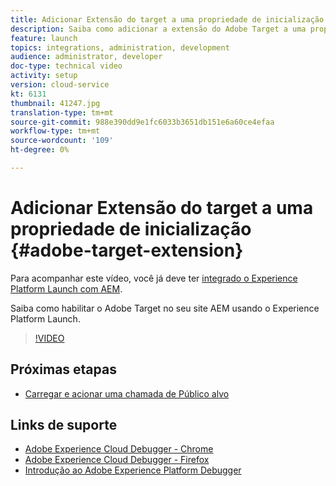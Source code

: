 ```yaml
---
title: Adicionar Extensão do target a uma propriedade de inicialização
description: Saiba como adicionar a extensão do Adobe Target a uma propriedade do Adobe Experience Platform Launch.
feature: launch
topics: integrations, administration, development
audience: administrator, developer
doc-type: technical video
activity: setup
version: cloud-service
kt: 6131
thumbnail: 41247.jpg
translation-type: tm+mt
source-git-commit: 988e390dd9e1fc6033b3651db151e6a60ce4efaa
workflow-type: tm+mt
source-wordcount: '109'
ht-degree: 0%

---
```



# Adicionar Extensão do target a uma propriedade de inicialização {#adobe-target-extension}

Para acompanhar este vídeo, você já deve ter [integrado o Experience Platform Launch com AEM](../experience-platform-launch/overview.md).

Saiba como habilitar o Adobe Target no seu site AEM usando o Experience Platform Launch.

>[!VIDEO](https://video.tv.adobe.com/v/41247?quality=12&learn=on)

## Próximas etapas

+ [Carregar e acionar uma chamada de Público alvo](./load-and-fire-target.md)

## Links de suporte

+ [Adobe Experience Cloud Debugger - Chrome](https://chrome.google.com/webstore/detail/adobe-experience-cloud-de/ocdmogmohccmeicdhlhhgepeaijenapj)
+ [Adobe Experience Cloud Debugger - Firefox](https://addons.mozilla.org/en-US/firefox/addon/adobe-experience-platform-dbg/)
+ [Introdução ao Adobe Experience Platform Debugger](https://docs.adobe.com/content/help/en/platform-learn/tutorials/data-ingestion/web-sdk/introduction-to-the-experience-platform-debugger.html)